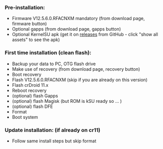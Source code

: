 ### Pre-installation:

* Firmware V12.5.6.0.RFACNXM mandatory (from download page, firmware button)
* Optional gapps (from download page, gapps button)
* Optional KernelSU apk (get it on [releases](https://github.com/tiann/KernelSU/releases) from GitHub - click "show all assets" to see the apk)


### First time installation (clean flash):

* Backup your data to PC, OTG flash drive
* Make use of recovery (from download page, recovery button)
* Boot recovery
* Flash V12.5.6.0.RFACNXM (skip if you are already on this version)
* Flash crDroid 11.x
* Reboot recovery
* (optional) flash Gapps
* (optional) flash Magisk (but ROM is kSU ready so ... )
* (optional) flash DFE
* Format
* Boot system


### Update installation: (if already on cr11)

* Follow same install steps but skip format
